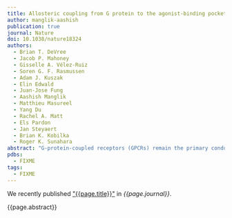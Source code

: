 ```yaml
---
title: Allosteric coupling from G protein to the agonist-binding pocket in GPCRs
author: manglik-aashish
publication: true
journal: Nature
doi: 10.1038/nature18324
authors:
  - Brian T. DeVree
  - Jacob P. Mahoney
  - Gisselle A. Vélez-Ruiz
  - Soren G. F. Rasmussen
  - Adam J. Kuszak
  - Elin Edwald
  - Juan-Jose Fung
  - Aashish Manglik
  - Matthieu Masureel
  - Yang Du
  - Rachel A. Matt
  - Els Pardon
  - Jan Steyaert
  - Brian K. Kobilka
  - Roger K. Sunahara
abstract: "G-protein-coupled receptors (GPCRs) remain the primary conduit by which cells detect environmental stimuli and communicate with each other. Upon activation by extracellular agonists, these seven-transmembrane-domain-containing receptors interact with heterotrimeric G proteins to regulate downstream second messenger and/or protein kinase cascades. Crystallographic evidence from a prototypic GPCR, the β<sub>2</sub>-adrenergic receptor (β<sub>2</sub>AR), in complex with its cognate G protein, Gs, has provided a model for how agonist binding promotes conformational changes that propagate through the GPCR and into the nucleotide-binding pocket of the G protein α-subunit to catalyse GDP release, the key step required for GTP binding and activation of G proteins. The structure also offers hints about how G-protein binding may, in turn, allosterically influence ligand binding. Here we provide functional evidence that G-protein coupling to the β<sub>2</sub>AR stabilizes a ‘closed’ receptor conformation characterized by restricted access to and egress from the hormone-binding site. Surprisingly, the effects of G protein on the hormone-binding site can be observed in the absence of a bound agonist, where G-protein coupling driven by basal receptor activity impedes the association of agonists, partial agonists, antagonists and inverse agonists. The ability of bound ligands to dissociate from the receptor is also hindered, providing a structural explanation for the G-protein-mediated enhancement of agonist affinity, which has been observed for many GPCR–G-protein pairs. Our data also indicate that, in contrast to agonist binding alone, coupling of a G protein in the absence of an agonist stabilizes large structural changes in a GPCR. The effects of nucleotide-free G protein on ligand-binding kinetics are shared by other members of the superfamily of GPCRs, suggesting that a common mechanism may underlie G-protein-mediated enhancement of agonist affinity."
pdbs:
  - FIXME
tags:
  - FIXME
---
```


We recently published ["{{page.title}}"](https://doi.org/{{page.doi}}) in *{{page.journal}}*.

{{page.abstract}}

